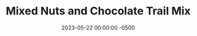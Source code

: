 ---
layout: post
title:  "Mixed Nuts and Chocolate Trail Mix"
date:   2023-05-22 00:00:00 -0500
categories: 
- Recipes
- Finger Foods
permalink: /recipes/trail-mix
image: /assets/Food/Finger Food/Trail Mix/trail-mix.jpg
ing: trailmix-ing
facts: trailmix-facts
section1: 
start2: 
section2: 
start3: 
section3: 
start4: 
section4: 
start5: 
section5: 
Prep: 5
Rest: 
Cook: 
Source1: 
Source2: 
whisk: https://s.samsungfood.com/ehks9
tags: 
- peanut
- cachew
- almond
- pistachio
- nuts
- raisin
- chocolate
- cocoa
- mix
- simple
Description: <a href="/misc/fake-healthy-foods#trail-mix">Trail mix</a> is a perfect snack to take on the go, especially when hiking (duh). Here's a simple formula that I generally follow, but it is super easy to tweak to your liking. Each serving is about 30 grams.  If you prefer crispy nuts and chickpeas in your trail mix instead, see my <a href="air-fried-trail-mix">Air Fryer Trail Mix</a>
Instructions: 
- Mix together in ziploc bag, store in cabinet or fridge
---